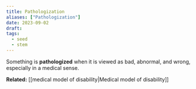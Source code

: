 ```yaml
---
title: Pathologization
aliases: ["Pathologization"]
date: 2023-09-02
draft:
tags:
  - seed
  - stem
---
```


Something is **pathologized** when it is viewed as bad, abnormal, and wrong, especially in a medical sense.

**Related:** [[medical model of disability|Medical model of disability]]